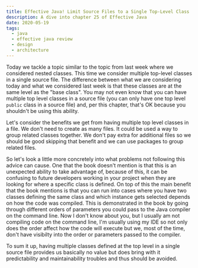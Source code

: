 ```yaml
---
title: Effective Java! Limit Source Files to a Single Top-Level Class
description: A dive into chapter 25 of Effective Java
date: 2020-05-19
tags:
  - java
  - effective java review
  - design
  - architecture
---
```


Today we tackle a topic similar to the topic from last week where we considered nested classes. This time we consider multiple top-level classes in a single source file. The difference between what we are considering today and what we considered last week is that these classes are at the same level as the "base class". You may not even know that you can have multiple top level classes in a source file (you can only have one top level `public` class in a source file) and, per this chapter, that's OK because you shouldn't be using this ability.

Let's consider the benefits we get from having multiple top level classes in a file. We don't need to create as many files. It could be used a way to group related classes together. We don't pay extra for additional files so we should be good skipping that benefit and we can use packages to group related files. 

So let's look a little more concretely into what problems not following this advice can cause. One that the book doesn't mention is that this is an unexpected ability to take advantage of, because of this, it can be confusing to future developers working in your project when they are looking for where a specific class is defined. On top of this the main benefit that the book mentions is that you can run into cases where you have two classes defining the same class and which instance gets selected depends on how the code was compiled. This is demonstrated in the book by going through different orders of parameters you could pass to the Java compiler on the command line. Now I don't know about you, but I usually am not compiling code on the command line, I'm usually using my IDE so not only does the order affect how the code will execute but we, most of the time, don't have visibilty into the order or parameters passed to the compiler. 

To sum it up, having multiple classes defined at the top level in a single source file provides us basically no value but does bring with it predictability and maintainability troubles and thus should be avoided. 